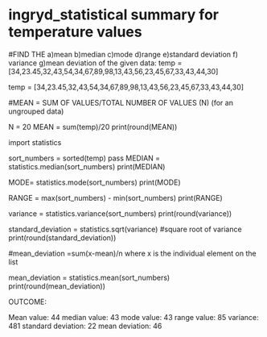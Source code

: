 # ingryd_statistical summary for temperature values
#FIND THE a)mean b)median c)mode d)range e)standard deviation f) variance g)mean deviation of the given data: temp = [34,23.45,32,43,54,34,67,89,98,13,43,56,23,45,67,33,43,44,30]

temp = [34,23.45,32,43,54,34,67,89,98,13,43,56,23,45,67,33,43,44,30]

#MEAN = SUM OF VALUES/TOTAL NUMBER OF VALUES (N) (for an ungrouped data)

N = 20
MEAN = sum(temp)/20
print(round(MEAN))

import statistics

sort_numbers = sorted(temp)
pass
MEDIAN = statistics.median(sort_numbers)
print(MEDIAN)

MODE= statistics.mode(sort_numbers)
print(MODE)

RANGE = max(sort_numbers) - min(sort_numbers)
print(RANGE)

variance = statistics.variance(sort_numbers)
print(round(variance))

standard_deviation = statistics.sqrt(variance) #square root of variance
print(round(standard_deviation))

#mean_deviation =sum(x-mean)/n where x is the individual element on the list

mean_deviation = statistics.mean(sort_numbers)
print(round(mean_deviation))

OUTCOME:

Mean value: 44
median value: 43
mode value: 43
range value: 85
variance: 481
standard deviation: 22
mean deviation: 46

